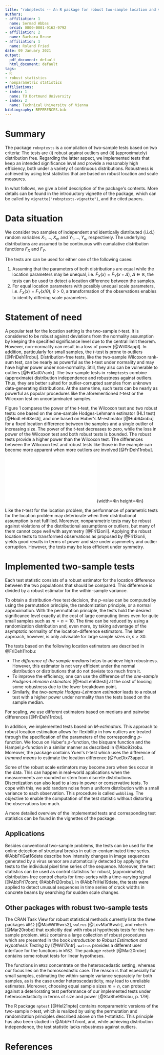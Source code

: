 ```yaml
---
title: "robnptests -- An R package for robust two-sample location and variability tests"
authors:
- affiliation: 1
  name: Sermad Abbas
  orcid: 0000-0001-9162-9792
- affiliation: 2
  name: Barbara Brune
- affiliation: 1
  name: Roland Fried
date: 09 January 2021
output:
  pdf_document: default
  html_document: default
tags:
- R
- robust statistics
- nonparametric statistics
affiliations:
- index: 1
  name: TU Dortmund University
- index: 2
  name: Technical University of Vienna
bibliography: REFERENCES.bib
---
```


# Summary
The package `robnptests` is a compilation of two-sample tests  based on two criteria: The tests are (i) robust against outliers and (ii) (approximately) distribution free. 
Regarding the latter aspect, we implemented tests that keep an intended significance level and provide a reasonably high efficiency, both  under a variety of continuous distributions.
Robustness is achieved by using test statistics that are based on robust location and scale measures. 

In what follows, we give a brief description of the package's contents.
More details can be found in the introductory vignette of the package, which can be called by `vignette("robnptests-vignette")`, and the cited papers.

# Data situation
We consider two samples of independent and identically distributed (i.i.d.) random variables $X_1, ..., X_m$ and $Y_1, ..., Y_n$, respectively. 
The underlying distributions are assumed to be continuous with cumulative distribution functions $F_X$ and $F_Y$.

The tests are can be used for either one of the following cases:

1. Assuming that the parameters of both distributions are equal while the location parameters may be unequal, i.e. $F_X(x) = F_Y(x + \Delta)$, $\Delta \in \mathbb{R}$, the tests can be used to detect a location difference between the samples.
2. For equal location parameters with possibly unequal scale parameters, i.e. $F_X(x) = F_Y(x/\theta)$, $\theta > 0$, a transformation of the observations enables to identify differing scale parameters.


# Statement of need
A popular test for the location setting is the two-sample $t$-test.
It is considered to be robust against deviations from the normality assumption by keeping the specified significance level due to the central limit theorem.
However, non-normality can result in a loss of power [@Wil03appl].
In addition, particularly for small samples, the $t$-test is prone to outliers [@FriDeh11robu].
Distribution-free tests, like the two-sample Wilcoxon rank-sum test, can be nearly as powerful as the $t$-test under normality and may have higher power under non-normality.
Still, they also can be vulnerable to outliers [@FriGat07rank].
The two-sample tests in `robnptests` combine (approximate) distribution independence and robustness against outliers.
Thus, they are better suited for outlier-corrupted samples from unknown data-generating distributions.
At the same time, such tests can be nearly as powerful as popular procedures like the aforementioned $t$-test or the Wilcoxon test on uncontaminated samples.

Figure 1 compares the power of the $t$-test, the Wilcoxon test and two robust tests: one based on the one-sample Hodges-Lehmann estimator (HL1 test) [@HodLeh63esti], and one based on Huber's M-estimator [@Hub64robu] for a fixed location difference between the samples and a single outlier of increasing size.
The power of the $t$-test decreases to zero, while the loss in power of the Wilcoxon test and both robust tests is bounded. 
The robust tests provide a higher power than the Wilcoxon test.
The differences between the Wilcoxon test and robust tests like those in the example can become more apparent when more outliers are involved [@FriDeh11robu].
  
![Power of the two-sample $t$-test, the Wilcoxon rank sum test, and a robust test based on the one-sample Hodges-Lehmann estimator on two samples of size $m = n = 10$ from two normal distributions with a location difference of $\Delta = 2$ and a single outlier of increasing size.](img/fig1_-_power_under_outliers.pdf){width=4in height=4in}

Like the $t$-test for the location problem, the performance of parametric tests for the location problem may deteriorate when their distributional assumption is not fulfilled.
Moreover, nonparametric tests may be robust against violations of the distributional assumptions or outliers, but many of them cannot cope well with asymmetry [@Fri12onli].
Applying the robust location tests to transformed observations as proposed by @Fri12onli, yields good results in terms of power and size under asymmetry and outlier corruption.
However, the tests may be less efficient under symmetry. 

# Implemented two-sample tests
Each test statistic consists of a robust estimator for the location difference between the two populations that should be compared.
This difference is divided by a robust estimator for the within-sample variance. 

To obtain a distribution-free test decision, the $p$-value can be computed by using the permutation principle, the randomization principle, or a normal approximation.
With the permutation principle, the tests hold the desired significance level exactly at the cost of large computing times even for quite small samples such as $m = n = 10$.
The time can be reduced by using a randomization distribution and, even more, by taking advantage of the asymptotic normality of the location-difference estimators.
The latter approach, however, is only advisable for large sample sizes $m, n > 30$.

The tests based on the following location estimators are described in @FriDeh11robu:

* The _difference of the sample medians_ helps to achieve high robustness. However, this estimator is not very efficient under the normal distribution or distributions that do not deviate too much from it.
* To improve the efficiency, one can use the difference of the _one-sample Hodges-Lehmann estimators_ [@HodLeh63esti] at the cost of loosing some robustness due to the lower breakdown point.
* Similarly, the _two-sample Hodges-Lehmann estimator_ leads to a robust test with a higher power under normality than the tests based on the sample median.

For scaling, we use different estimators based on medians and pairwise differences [@FriDeh11robu].

In addition, we implemented tests based on _M-estimators_. This approach to robust location estimation allows for flexibility in how outliers are treated through the specification of the parameters of the corresponding $\rho$-function. 
We focus on Huber's $\rho$-function, the bisquare function and the Hampel $\rho$-function in a similar manner as described in @Abo92robu.
Moreover, the package contains Yuen's $t$-test which uses the difference of _trimmed means_ to estimate the location difference [@YueDix73appr].

Some of the robust scale estimators may become zero when ties occur in the data.
This can happen in real-world applications when the measurements are rounded or stem from discrete distributions. 
Discretization can also lead to a loss in power or conservative tests.
To cope with this, we add random noise from a uniform distribution with a small variance to each observation. This procedure is called `wobbling`. 
The objective to enable the computation of the test statistic without distorting the observations too much.

A more detailed overview of the implemented tests and corresponding test statistics can be found in the vignettes of the package.

## Applications
Besides conventional two-sample problems, the tests can be used for the online detection of structural breaks in outlier-contaminated time series.
@AbbFriGat16dete describe how intensity changes in image sequences generated by a virus sensor are automatically detected by applying the tests to the individual pixel time series of the sequence.
Moreover, the test statistics can be used as control statistics for robust, (approximately) distribution-free control charts for time-series with a time-varying signal [@AbbFri17cont; @AbbFri20robu].
In @AbbFriHei19dete, the tests were applied to detect unusual sequences in time series of crack widths in concrete beams by searching for sudden scale changes.

## Other packages with robust two-sample tests
The CRAN Task View for robust statistical methods currently lists the three packages `WRS2` [@MaiWil19wrs2], `walrus` [@LovMai18walr], and `robeth` [@Mar20robe] that explicitly deal with robust hypothesis tests for the two-sample problem.
`WRS2` contains a large collection of robust procedures which are presented in the book *Introduction to Robust Estimation and Hypothesis Testing* by [@Wil17intr]. `walrus` provides a different user interface for the functions in `WRS2`. 
The package `robeth` [@Mar20robe] contains some robust tests for linear hypotheses.

The functions in `WRS2` concentrate on the heteroscedastic setting, whereas our focus lies on the homoscedastic case.
The reason is that especially for small samples, estimating the within-sample variance separately for both samples, as is the case under heteroscedasticity, may lead to unreliable estimates.
Moreover, choosing equal sample sizes $m = n$, can protect against a deteriorating test performance of our implemented tests under heteroscedasticity in terms of size and power [@StaShe90robu, p. 179].

The R package `nptest` [@Hel21npte] contains nonparametric versions of the two-sample $t$-test, which is realized by using the permutation and randomization principles described above on the $t$-statistic.
This principle has also been studied in @AbbFri17cont, and, while achieving distribution independence, the test statistic lacks robustness against outliers.

# References
